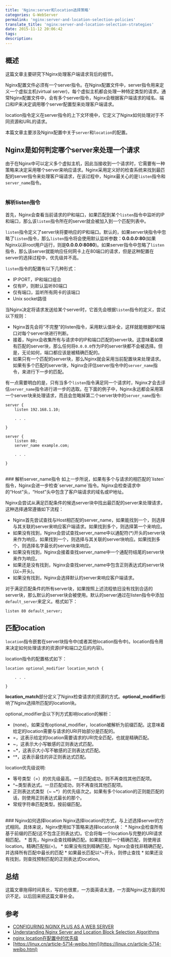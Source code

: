 ```yaml
---
title: 'Nginx:server和location选择策略'
categories: G-WebServer
permalink: 'nginx:server-and-location-selection-policies'
translate_title: 'nginx:server-and-location-selection-strategies'
date: 2015-11-12 20:06:42
tags:
description:
---
```

## 概述
这篇文章主要研究下Nginx处理客户端请求背后的细节。    

Nginx配置文件必须有一个server指令。在Nginx配置文件中，server指令用来定义一个虚拟主机(virtual server)，每个虚拟主机都会处理一种特定类型的请求。通常Nginx配置文件中，会有多个server指令，Nginx会根据客户端请求的域名、端口和IP来决定调用哪个server配置型来处理客户端请求。   

location指令定义在server指令的上下文环境中，它定义了Nginx如何处理对于不同资源和URL的请求。   

本篇文章主要涉及Nginx配置中关于`server`和`location`的配置。  

## Nginx是如何判定哪个server来处理一个请求
由于在Nginx中可以定义多个虚拟主机，因此当接收到一个请求时，它需要有一种策略来决定采用哪个server来响应请求。Nginx采用定义好的检查系统来找到最匹配的server指令来处理客户端请求，在该过程中，Nginx最关心的是`listen`指令和`server_name`指令。  
<br />
### 解析listen指令
首先，Nginx会查看当前请求的IP和端口，如果匹配到某个`listen`指令中监听的IP和端口，那么该`listen`指令所在的server就会被加入到一个匹配列表中。   

`listen`指令定义了server块将要响应的IP和端口。默认的，如果server块指令中忽略了`listen`指令，那么`listen`指令将会使用默认监听参数：**0.0.0.0:80**(如果Nginx以非root用户运行，则是**0.0.0.0:8080**)。如果server指令中忽略了`listen`指令，那么该server就能响应任何网卡上在80端口的请求，但是这种配置在server的选择过程中，优先级并不高。  

`listen`指令的配置有以下几种形式：
* IP:PORT，IP和端口组合
* 仅有IP，则默认监听80端口
* 仅有端口，监听所有网卡的该端口
* Unix socket路径

当Nginx决定将请求发送给某个server时，它首先会根据`listen`指令的定义，尝试以下规则：
* Nginx首先会将“不完整”的listen指令，采用默认值补全，这样就能根据IP和端口对每个server块进行判断。
* 接着，Nginx会收集所有与请求中的IP和端口匹配的server块。这意味着如果有匹配的server块，那么任何将`0.0.0.0`作为IP的server块都不会被选择。但是，无论如何，端口都应该是被精确匹配的。
* 如果只有一个匹配的server块，那么Nginx就会采用当前配置块来处理请求。如果有多个匹配的server块，Nginx会评估server指令中的`server_name`指令，来进行下一步的匹配。  

有一点需要明白的是，只有当多个`listen`指令满足同一个请求时，Nginx才会去评估`server_name`指令进行进一步的选取。在下面的例子中，Nginx永远都会采用第一个server块来处理请求，而且会忽略掉第二个server块中的`server_name`指令:
```
server {
    listen 192.168.1.10;

    . . .

}

server {
    listen 80;
    server_name example.com;

    . . .

}
```
<br >
### 解析server_name指令
如上一步所说，如果有多个与请求的相匹配的`listen`指令，Nginx会进一步检查`server_name`指令。Nginx会检查请求中的“Host”头，“Host”头中包含了客户端请求的域名或IP地址。 

Nginx会尝试从满足匹配条件的候选server块中找出最匹配的server来处理请求，这种选择通常遵循如下流程：
* Nginx首先尝试查找与Host相匹配的server_name，如果能找到一个，则选择与其关联的server来响应客户端请求。如果找到多个，则选择第一个来响应。
* 如果没有找到，Nginx会尝试查找server_name中以通配符(*)开头的server块来作为响应。如果找到一个，则选择与其关联的server块响应。如果找到多个，则选择名字最长的server块来响应。  
* 如果没有找到，Nginx会接着查找server_name中一个通配符结尾的server块来作为响应。
* 如果还是没有找到，Nginx会查找server_name中包含正则表达式的server块(以~开头)。  
* 如果没有找到，Nginx会选择默认的server来响应客户端请求。  

对于满足匹配条件的所有server块，如果按照上述流程依旧没有找到合适的server块，那么默认的server块会被使用。默认的server通过在listen指令中添加`default_server`来定义。格式如下：
```
listen 80 default_server;
```

## 匹配location
`location`指令嵌套在server块指令中(或者其他location指令中)。location指令用来决定如何处理请求的资源(IP和端口之后的内容)。  

location指令的配置格式如下：
```
location optional_modifier location_match {

    . . .

}
```
**location_match**部分定义了Nginx检查请求的资源的方式。**optional_modifier**影响了Nginx选择所匹配的location块。  

optional_modifier会以下列方式影响location的解析：
* (none)，如果没有optional_modifier，location被解析为前缀匹配。这意味着给定的location需要与请求的URI开始部分是匹配的。  
* =，这表示给定的location需要请求的URI完全匹配，也就是精确匹配。
* ~，这表示大小写敏感的正则表达式匹配。
* ~*，这表示大小写不敏感的正则表达式匹配。
* ^*，这表示最佳的非正则表达式匹配。

location优先级说明:
* 等号类型（=）的优先级最高。一旦匹配成功，则不再查找其他匹配项。
* ^~类型表达式。一旦匹配成功，则不再查找其他匹配项。
* 正则表达式类型（~ ~*）的优先级次之。如果有多个location的正则能匹配的话，则使用正则表达式最长的那个。
* 常规字符串匹配类型。按前缀匹配。

<br />
### Nginx如何选择location
Nginx选择location的方式，与上述选择server的方式相同。具体来说，Nginx使用如下策略来选择location块：
* Nginx会检查所有基于前缀的匹配(这不包含正则表达式)。它会将每一个location与完整的URI请求相匹配。
* 首先，Nginx会查找精确匹配。如果能找到一个精确匹配，则使用该location。精确匹配指(=)。
* 如果没有找到精确匹配，Nginx会查找非精确匹配，并选择所有匹配中最长的匹配
* 如果最长匹配以^~开头，则停止查找
* 如果还没有找到，则查找预制匹配的正则表达式location。

## 总结
这篇文章拖得时间真长，写的也很累，一方面英语太渣，一方面Nginx这方面的知识不足。以后回来把这篇文章补全。  

## 参考
* [CONFIGURING NGINX PLUS AS A WEB SERVER](https://www.nginx.com/resources/admin-guide/nginx-web-server/)
* [Understanding Nginx Server and Location Block Selection Algorithms](https://www.digitalocean.com/community/tutorials/understanding-nginx-server-and-location-block-selection-algorithms)
* [nginx location在配置中的优先级](http://saebbs.com/forum.php?mod=viewthread&tid=36443&extra=page%3D1)
* [https://linux.cn/article-5714-weibo.html](https://linux.cn/article-5714-weibo.html)
<br />